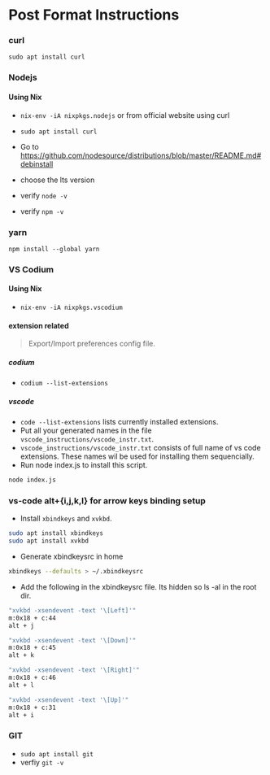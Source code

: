 # Post Format Instructions
### curl
`sudo apt install curl`

### Nodejs

#### Using Nix
- `nix-env -iA nixpkgs.nodejs`
or from official website using curl

- `sudo apt install curl`
- Go to https://github.com/nodesource/distributions/blob/master/README.md#debinstall
- choose the lts version
- verify `node -v`
- verify `npm -v`

### yarn

`npm install --global yarn`

### VS Codium

#### Using Nix
- `nix-env -iA nixpkgs.vscodium`

#### extension related

> Export/Import preferences config file.

##### codium 
- `codium --list-extensions`

##### vscode

- `code --list-extensions` lists currently installed extensions.
- Put all your generated names in the file `vscode_instructions/vscode_instr.txt`.
- `vscode_instructions/vscode_instr.txt` consists of full name of vs code extensions. These names wil be used for installing them sequencially.
- Run node index.js to install this script.
```bash
node index.js
```

### vs-code alt+{i,j,k,l} for arrow keys binding setup

- Install `xbindkeys` and `xvkbd`.

```bash
sudo apt install xbindkeys
sudo apt install xvkbd
```
- Generate xbindkeysrc in home

```bash
xbindkeys --defaults > ~/.xbindkeysrc
```

- Add the following in the xbindkeysrc file. Its hidden so ls -al in the root dir.

```bash
"xvkbd -xsendevent -text '\[Left]'"
m:0x18 + c:44
alt + j

"xvkbd -xsendevent -text '\[Down]'"
m:0x18 + c:45
alt + k

"xvkbd -xsendevent -text '\[Right]'"
m:0x18 + c:46
alt + l

"xvkbd -xsendevent -text '\[Up]'"
m:0x18 + c:31
alt + i
```


### GIT

- `sudo apt install git`
- verfiy `git -v`


